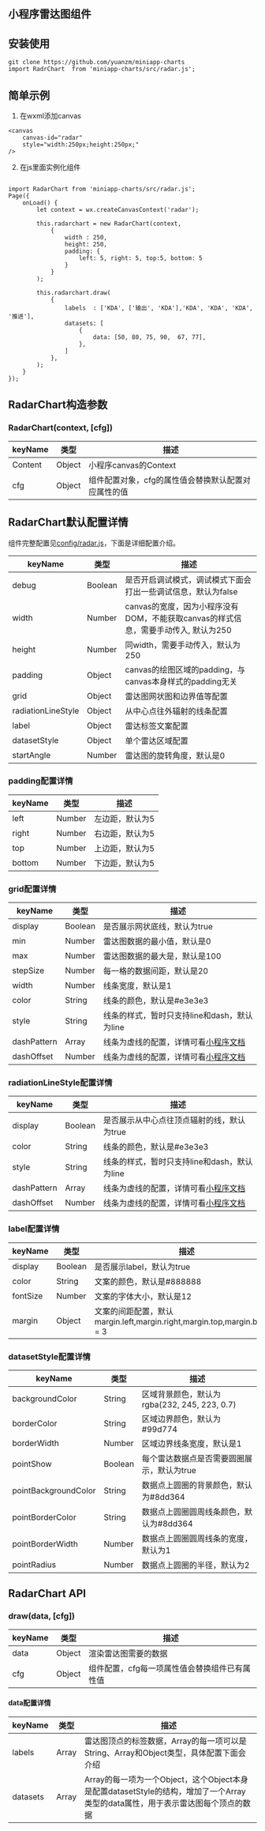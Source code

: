 ## 小程序雷达图组件

## 安装使用
```
git clone https://github.com/yuanzm/miniapp-charts
import RadrChart  from 'miniapp-charts/src/radar.js';
```
## 简单示例
1. 在wxml添加canvas
```
<canvas
    canvas-id="radar"
    style="width:250px;height:250px;"
/>
```
2. 在js里面实例化组件
```

import RadarChart from 'miniapp-charts/src/radar.js';
Page({
    onLoad() {
        let context = wx.createCanvasContext('radar');

        this.radarchart = new RadarChart(context,
            {
                width : 250,
                height: 250,
                padding: {
                    left: 5, right: 5, top:5, bottom: 5
                }
            }
        );

        this.radarchart.draw(
            {
                labels  : ['KDA', ['输出', 'KDA'],'KDA', 'KDA', 'KDA', '推进'],
                datasets: [
                    {
                        data: [50, 80, 75, 90,  67, 77],
                    },
                ]
            },
        );
    }
});
```

## RadarChart构造参数
### RadarChart(context, [cfg])
| keyName  | 类型     |  描述    |
|----------|----------| ---------|
| Content  | Object   | 小程序canvas的Context |
| cfg      | Object   | 组件配置对象，cfg的属性值会替换默认配置对应属性的值|

## RadarChart默认配置详情
组件完整配置见[config/radar.js](https://github.com/yuanzm/miniapp-charts/blob/master/src/config/radar.js)，下面是详细配置介绍。

| keyName  | 类型     |  描述    |
|----------|----------| ---------|
| debug    | Boolean  | 是否开启调试模式，调试模式下面会打出一些调试信息，默认为false|
| width    | Number   | canvas的宽度，因为小程序没有DOM，不能获取canvas的样式信息，需要手动传入, 默认为250 |
| height   | Number   | 同width，需要手动传入，默认为250 |
| padding  | Object   | canvas的绘图区域的padding，与canvas本身样式的padding无关|
| grid     | Object   | 雷达图网状图和边界值等配置 |
| radiationLineStyle | Object | 从中心点往外辐射的线条配置|
| label    |  Object | 雷达标签文案配置 |
| datasetStyle | Object | 单个雷达区域配置|
| startAngle | Number | 雷达图的旋转角度，默认是0|

### padding配置详情

| keyName  | 类型     |  描述    |
|----------|----------| ---------|
| left     | Number   | 左边距，默认为5 |
| right    | Number   | 右边距，默认为5 |
| top      | Number   | 上边距，默认为5 |
| bottom   | Number   | 下边距，默认为5 |

###  grid配置详情
| keyName  | 类型     |  描述    |
|----------|----------| ---------|
| display  | Boolean  | 是否展示网状底线，默认为true|
| min      | Number   | 雷达图数据的最小值，默认是0 |
| max      | Number   | 雷达图数据的最大是，默认是100 |
| stepSize | Number   | 每一格的数据间距，默认是20 |
| width    | Number   | 线条宽度，默认是1          |
| color    | String   | 线条的颜色，默认是#e3e3e3 |
| style    | String   | 线条的样式，暂时只支持line和dash，默认为line|
| dashPattern | Array | 线条为虚线的配置，详情可看[小程序文档](https://developers.weixin.qq.com/miniprogram/dev/api/canvas/set-line-dash.html)|
| dashOffset  | Number | 线条为虚线的配置，详情可看[小程序文档](https://developers.weixin.qq.com/miniprogram/dev/api/canvas/set-line-dash.html)|

###  radiationLineStyle配置详情
| keyName  | 类型     |  描述    |
|----------|----------| ---------|
| display  | Boolean  |  是否展示从中心点往顶点辐射的线，默认为true|
| color    | String   | 线条的颜色，默认是#e3e3e3 |
| style    | String   | 线条的样式，暂时只支持line和dash，默认为line|
| dashPattern | Array | 线条为虚线的配置，详情可看[小程序文档](https://developers.weixin.qq.com/miniprogram/dev/api/canvas/set-line-dash.html)|
| dashOffset  | Number | 线条为虚线的配置，详情可看[小程序文档](https://developers.weixin.qq.com/miniprogram/dev/api/canvas/set-line-dash.html)|

### label配置详情
| keyName  | 类型     |  描述    |
|----------|----------| ---------|
| display  | Boolean  |  是否展示label，默认为true|
| color    | String   | 文案的颜色，默认是#888888 |
| fontSize | Number   | 文案的字体大小，默认是12 |
| margin   | Object   | 文案的间距配置，默认margin.left,margin.right,margin.top,margin.bottom = 3 |

### datasetStyle配置详情
| keyName  | 类型     |  描述    |
|----------|----------| ---------|
| backgroundColor | String | 区域背景颜色，默认为rgba(232, 245, 223, 0.7) |
| borderColor| String | 区域边界颜色，默认为#99d774 |
| borderWidth | Number | 区域边界线条宽度，默认是1 |
| pointShow   | Boolean | 每个雷达数据点是否需要圆圈展示，默认为true|
| pointBackgroundColor | String | 数据点上圆圈的背景颜色，默认为#8dd364 |
| pointBorderColor | String | 数据点上圆圈圆周线条颜色，默认为#8dd364 |
| pointBorderWidth | Number | 数据点上圆圈圆周线条的宽度，默认为1 |
| pointRadius   | Number | 数据点上圆圈的半径，默认为2 |

## RadarChart API

### draw(data, [cfg])
| keyName  | 类型     |  描述    |
|----------|----------| ---------|
| data     | Object   | 渲染雷达图需要的数据 |
| cfg      | Object   | 组件配置，cfg每一项属性值会替换组件已有属性值 |

#### data配置详情
| keyName  | 类型     |  描述    |
|----------|----------| ---------|
| labels   | Array    | 雷达图顶点的标签数据，Array的每一项可以是String、Array和Object类型，具体配置下面会介绍|
| datasets | Array    | Array的每一项为一个Object，这个Object本身是配置datasetStyle的结构，增加了一个Array类型的data属性，用于表示雷达图每个顶点的数据 |


